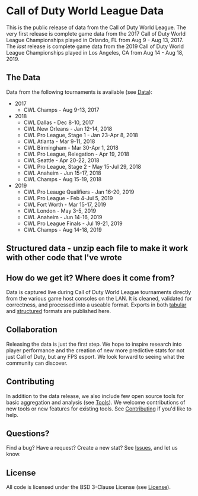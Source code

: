 # Call of Duty World League Data

This is the public release of data from the Call of Duty World League.  The very first release is complete game data from the 2017 Call of Duty World League Championships played in Orlando, FL from Aug 9 - Aug 13, 2017.  The _last_ release is complete game data from the 2019 Call of Duty World League Championships played in Los Angeles, CA from Aug 14 - Aug 18, 2019.

## The Data

Data from the following tournaments is available (see [Data](data)):

 * 2017
    * CWL Champs - Aug 9-13, 2017
 * 2018
    * CWL Dallas - Dec 8-10, 2017
    * CWL New Orleans - Jan 12-14, 2018
    * CWL Pro League, Stage 1 - Jan 23-Apr 8, 2018
    * CWL Atlanta - Mar 9-11, 2018
    * CWL Birmingham - Mar 30-Apr 1, 2018
    * CWL Pro League, Relegation - Apr 19, 2018
    * CWL Seattle - Apr 20-22, 2018
    * CWL Pro League, Stage 2 - May 15-Jul 29, 2018
    * CWL Anaheim - Jun 15-17, 2018
    * CWL Champs - Aug 15-19, 2018
 * 2019
    * CWL Pro Leauge Qualifiers - Jan 16-20, 2019
    * CWL Pro League - Feb 4-Jul 5, 2019
    * CWL Fort Worth - Mar 15-17, 2019
    * CWL London - May 3-5, 2019
    * CWL Anaheim - Jun 14-16, 2019
    * CWL Pro League Finals - Jul 19-21, 2019
    * CWL Champs - Aug 14-18, 2019

## Structured data - unzip each file to make it work with other code that I've wrote


## How do we get it? Where does it come from?

Data is captured live during Call of Duty World League tournaments directly from the various game host consoles on the LAN.  It is cleaned, validated for correctness, and processed into a useable format.  Exports in both [tabular](data#tabular-data) and [structured](data#structured-data) formats are published here.


## Collaboration

Releasing the data is just the first step.  We hope to inspire research into player performance and the creation of new more predictive stats for not just Call of Duty, but any FPS esport.  We look forward to seeing what the community can discover.


## Contributing

In addition to the data release, we also include few open source tools for basic aggregation and analysis (see [Tools](tools)).  We welcome contributions of new tools or new features for existing tools.  See [Contributing](CONTRIBUTING.md) if you'd like to help.


## Questions?

Find a bug?  Have a request?  Create a new stat?  See [Issues](https://github.com/Activision/cwl-data/issues), and let us know.


## License

All code is licensed under the BSD 3-Clause License (see [License](LICENSE)).
